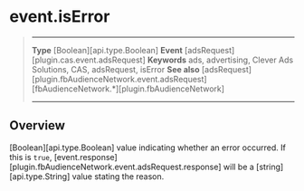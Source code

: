 # event.isError

> --------------------- ------------------------------------------------------------------------------------------
> __Type__              [Boolean][api.type.Boolean]
> __Event__             [adsRequest][plugin.cas.event.adsRequest]
> __Keywords__          ads, advertising, Clever Ads Solutions, CAS, adsRequest, isError
> __See also__			[adsRequest][plugin.fbAudienceNetwork.event.adsRequest]
>						[fbAudienceNetwork.*][plugin.fbAudienceNetwork]
> --------------------- ------------------------------------------------------------------------------------------

## Overview

[Boolean][api.type.Boolean] value indicating whether an error occurred. If this is `true`, [event.response][plugin.fbAudienceNetwork.event.adsRequest.response] will be a [string][api.type.String] value stating the reason.
